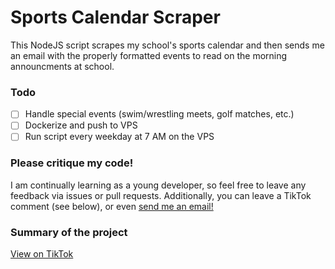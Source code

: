 # Sports Calendar Scraper
This NodeJS script scrapes my school's sports calendar and then sends me an email with the properly formatted events to read on the morning announcments at school.

### Todo
- [ ] Handle special events (swim/wrestling meets, golf matches, etc.)
- [ ] Dockerize and push to VPS 
- [ ] Run script every weekday at 7 AM on the VPS

### Please critique my code!
I am continually learning as a young developer, so feel free to leave any feedback via issues or pull requests. Additionally, you can leave a TikTok comment (see below), or even [send me an email!](mailto:graham@grahambillington.com)

### Summary of the project
[View on TikTok](https://www.tiktok.com/@grahambillington/video/7059563461705174318?is_copy_url=1&is_from_webapp=v1)